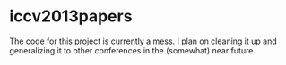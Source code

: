 iccv2013papers
==============


The code for this project is currently a mess. I plan on cleaning it up and generalizing it to other conferences in the (somewhat) near future.